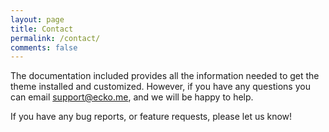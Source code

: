 ```yaml
---
layout: page
title: Contact
permalink: /contact/
comments: false
---
```


The documentation included provides all the information needed to get the theme installed and customized. However, if you have any questions you can email support@ecko.me, and we will be happy to help.

If you have any bug reports, or feature requests, please let us know!